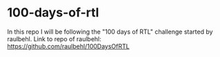 # 100-days-of-rtl

In this repo I will be following the "100 days of RTL" challenge started by raulbehl.
Link to repo of raulbehl: https://github.com/raulbehl/100DaysOfRTL
